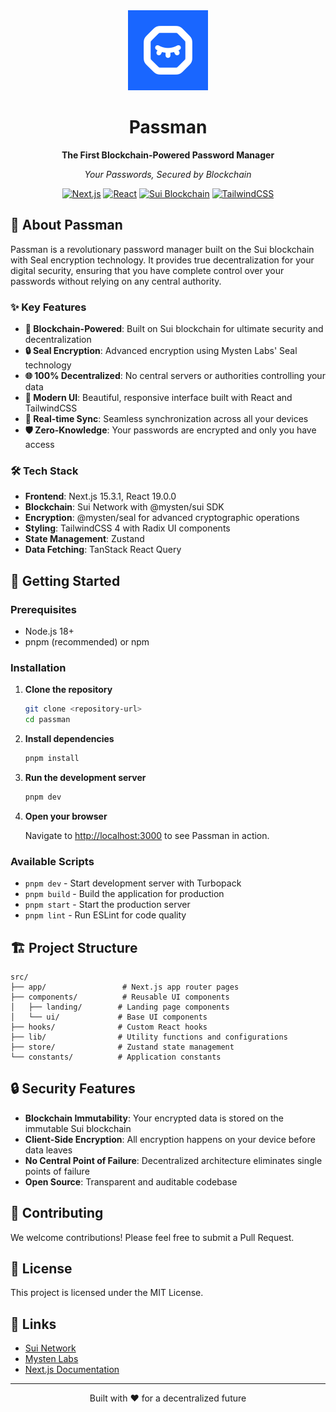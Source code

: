 <div align="center">
  <img src="public/passman.svg" alt="Passman Logo" width="128" height="128">

# Passman

**The First Blockchain-Powered Password Manager**

_Your Passwords, Secured by Blockchain_

[![Next.js](https://img.shields.io/badge/Next.js-15.3.1-black?style=flat-square&logo=next.js)](https://nextjs.org/)
[![React](https://img.shields.io/badge/React-19.0.0-blue?style=flat-square&logo=react)](https://reactjs.org/)
[![Sui Blockchain](https://img.shields.io/badge/Sui-Blockchain-4285F4?style=flat-square)](https://sui.io/)
[![TailwindCSS](https://img.shields.io/badge/TailwindCSS-4-38B2AC?style=flat-square&logo=tailwind-css)](https://tailwindcss.com/)

</div>

## 🔐 About Passman

Passman is a revolutionary password manager built on the Sui blockchain with Seal encryption technology. It provides true decentralization for your digital security, ensuring that you have complete control over your passwords without relying on any central authority.

### ✨ Key Features

- **🔗 Blockchain-Powered**: Built on Sui blockchain for ultimate security and decentralization
- **🔒 Seal Encryption**: Advanced encryption using Mysten Labs' Seal technology
- **🌐 100% Decentralized**: No central servers or authorities controlling your data
- **🎨 Modern UI**: Beautiful, responsive interface built with React and TailwindCSS
- **🔄 Real-time Sync**: Seamless synchronization across all your devices
- **🛡️ Zero-Knowledge**: Your passwords are encrypted and only you have access

### 🛠️ Tech Stack

- **Frontend**: Next.js 15.3.1, React 19.0.0
- **Blockchain**: Sui Network with @mysten/sui SDK
- **Encryption**: @mysten/seal for advanced cryptographic operations
- **Styling**: TailwindCSS 4 with Radix UI components
- **State Management**: Zustand
- **Data Fetching**: TanStack React Query

## 🚀 Getting Started

### Prerequisites

- Node.js 18+
- pnpm (recommended) or npm

### Installation

1. **Clone the repository**

   ```bash
   git clone <repository-url>
   cd passman
   ```

2. **Install dependencies**

   ```bash
   pnpm install
   ```

3. **Run the development server**

   ```bash
   pnpm dev
   ```

4. **Open your browser**

   Navigate to [http://localhost:3000](http://localhost:3000) to see Passman in action.

### Available Scripts

- `pnpm dev` - Start development server with Turbopack
- `pnpm build` - Build the application for production
- `pnpm start` - Start the production server
- `pnpm lint` - Run ESLint for code quality

## 🏗️ Project Structure

```
src/
├── app/                 # Next.js app router pages
├── components/          # Reusable UI components
│   ├── landing/        # Landing page components
│   └── ui/             # Base UI components
├── hooks/              # Custom React hooks
├── lib/                # Utility functions and configurations
├── store/              # Zustand state management
└── constants/          # Application constants
```

## 🔒 Security Features

- **Blockchain Immutability**: Your encrypted data is stored on the immutable Sui blockchain
- **Client-Side Encryption**: All encryption happens on your device before data leaves
- **No Central Point of Failure**: Decentralized architecture eliminates single points of failure
- **Open Source**: Transparent and auditable codebase

## 🤝 Contributing

We welcome contributions! Please feel free to submit a Pull Request.

## 📄 License

This project is licensed under the MIT License.

## 🔗 Links

- [Sui Network](https://sui.io/)
- [Mysten Labs](https://mystenlabs.com/)
- [Next.js Documentation](https://nextjs.org/docs)

---

<div align="center">
  <p>Built with ❤️ for a decentralized future</p>
</div>
